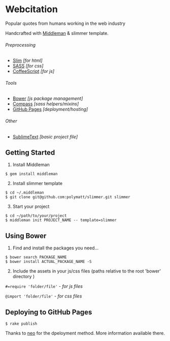 Webcitation
===========

Popular quotes from humans working in the web industry

Handcrafted with [Middleman](http://middlemanapp.com) & slimmer template.

###### Preprocessing
- [Slim](http://slim-lang.com) *[for html]*
- [SASS](http://sass-lang.com) *[for css]*
- [CoffeeScript](http://coffeescript.org) *[for js]*

###### Tools
- [Bower](http://bower.io) *[js package management]*
- [Compass](http://compass-style.org) *[sass helpers/mixins]*
- [GitHub Pages](http://pages.github.com) *[deployment/hosting]*

###### Other
- [SublimeText](http://www.sublimetext.com) *[basic project file]*


## Getting Started

1. Install Middleman

  ```
  $ gem install middleman
  ```

2. Install slimmer template

  ```
  $ cd ~/.middleman
  $ git clone git@github.com:polymatt/slimmer.git slimmer
  ```

3. Start your project

  ```
  $ cd ~/path/to/your/project
  $ middleman init PROJECT_NAME -- template=slimmer
  ```

## Using Bower

1. Find and install the packages you need...

  ```
  $ bower search PACKAGE_NAME
  $ bower install ACTUAL_PACKAGE_NAME -S
  ```

2. Include the assets in your js/css files (paths relative to the root 'bower' directory )

  `#=require 'folder/file'` - *for js files*

  `@import 'folder/file'` - *for css files*

## Deploying to GitHub Pages

`$ rake publish`

Thanks to [neo](https://github.com/neo/middleman-gh-pages) for the dpeloyment method. More information available there.

